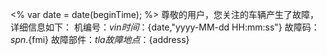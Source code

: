 <%
var date = date(beginTime);
%>
尊敬的用户，您关注的车辆产生了故障，详细信息如下：
机编号：${vin}
时间：${date,"yyyy-MM-dd HH:mm:ss"}
故障码：${spn}.${fmi}
故障部件：${tla}
故障地点：${address}